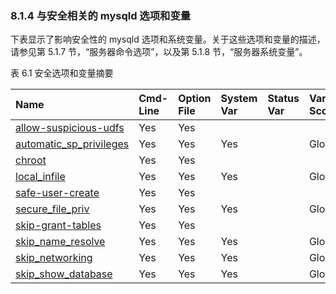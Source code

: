### 8.1.4 与安全相关的 mysqld 选项和变量

下表显示了影响安全性的 mysqld 选项和系统变量。关于这些选项和变量的描述，请参见第 5.1.7 节，“服务器命令选项”，以及第 5.1.8 节，“服务器系统变量”。

表 6.1 安全选项和变量摘要

| Name                                                         | Cmd-Line | Option File | System Var | Status Var | Var Scope | Dynamic |
| :----------------------------------------------------------- | :------- | :---------- | :--------- | :--------- | :-------- | :------ |
| [allow-suspicious-udfs](https://dev.mysql.com/doc/refman/8.0/en/server-options.html#option_mysqld_allow-suspicious-udfs) | Yes      | Yes         |            |            |           |         |
| [automatic_sp_privileges](https://dev.mysql.com/doc/refman/8.0/en/server-system-variables.html#sysvar_automatic_sp_privileges) | Yes      | Yes         | Yes        |            | Global    | Yes     |
| [chroot](https://dev.mysql.com/doc/refman/8.0/en/server-options.html#option_mysqld_chroot) | Yes      | Yes         |            |            |           |         |
| [local_infile](https://dev.mysql.com/doc/refman/8.0/en/server-system-variables.html#sysvar_local_infile) | Yes      | Yes         | Yes        |            | Global    | Yes     |
| [safe-user-create](https://dev.mysql.com/doc/refman/8.0/en/server-options.html#option_mysqld_safe-user-create) | Yes      | Yes         |            |            |           |         |
| [secure_file_priv](https://dev.mysql.com/doc/refman/8.0/en/server-system-variables.html#sysvar_secure_file_priv) | Yes      | Yes         | Yes        |            | Global    | No      |
| [skip-grant-tables](https://dev.mysql.com/doc/refman/8.0/en/server-options.html#option_mysqld_skip-grant-tables) | Yes      | Yes         |            |            |           |         |
| [skip_name_resolve](https://dev.mysql.com/doc/refman/8.0/en/server-system-variables.html#sysvar_skip_name_resolve) | Yes      | Yes         | Yes        |            | Global    | No      |
| [skip_networking](https://dev.mysql.com/doc/refman/8.0/en/server-system-variables.html#sysvar_skip_networking) | Yes      | Yes         | Yes        |            | Global    | No      |
| [skip_show_database](https://dev.mysql.com/doc/refman/8.0/en/server-options.html#option_mysqld_skip-show-database) | Yes      | Yes         | Yes        |            | Global    | No      |